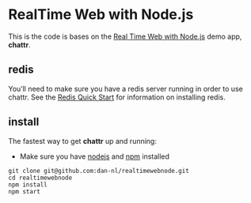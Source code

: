 # RealTime Web with Node.js

This is the code is bases on the [Real Time Web with Node.js][realtime] demo app, __chattr__.

## redis

You’ll need to make sure you have a redis server running in order to use chattr. See the [Redis Quick Start][redis] for information on installing redis.

## install

The fastest way to get __chattr__ up and running:

 * Make sure you have [nodejs][nodejs] and [npm][npm] installed

```
git clone git@github.com:dan-nl/realtimewebnode.git
cd realtimewebnode
npm install
npm start
```

[nodejs]: http://nodejs.org/
[npm]: http://npmjs.org/
[redis]: http://redis.io/topics/quickstart
[realtime]: http://www.codeschool.com/courses/real-time-web-with-nodejs
